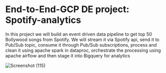 # End-to-End-GCP DE project: Spotify-analytics
In this project we will build an event driven data pipeline to get top 50 Bollywood songs from Spotify. We will stream it via Spotify api, send it to Pub/Sub topic, consume it through Pub/Sub subscriptions, process and clean it using apache spark in dataproc, orchestrate the processing using apache airflow and then stage it into Bigquery for analytics


![Screenshot (115)](https://github.com/user-attachments/assets/c61a2a25-2867-40fd-9be6-d2e21b78777f)
